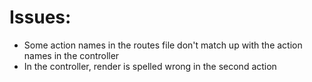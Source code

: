 <h1>Issues:</h1>

<ul>
  <li>Some action names in the routes file don't match up with the action names in the controller</li>
  <li>In the controller, render is spelled wrong in the second action</li>
</ul>
